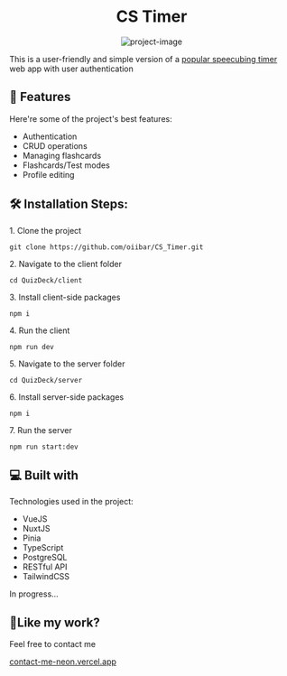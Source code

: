 <h1 align="center" id="title">CS Timer</h1>

<p align="center"><img src="https://socialify.git.ci/oiibar/QuizDeck/image?language=1&name=1&owner=1&pattern=Solid&theme=Light" alt="project-image"></p>

<p id="description">This is a user-friendly and simple version of a <a href="https://cstimer.net/">popular speecubing timer</a> web app with user authentication</p>

<h2>🧐 Features</h2>

Here're some of the project's best features:

- Authentication
- CRUD operations
- Managing flashcards
- Flashcards/Test modes
- Profile editing

<h2>🛠️ Installation Steps:</h2>

<p>1. Clone the project</p>

```
git clone https://github.com/oiibar/CS_Timer.git
```

<p>2. Navigate to the client folder</p>

```
cd QuizDeck/client
```

<p>3. Install client-side packages</p>

```
npm i
```

<p>4. Run the client</p>

```
npm run dev
```

<p>5. Navigate to the server folder</p>

```
cd QuizDeck/server
```

<p>6. Install server-side packages</p>

```
npm i
```

<p>7. Run the server</p>

```
npm run start:dev
```

<h2>💻 Built with</h2>

Technologies used in the project:

- VueJS
- NuxtJS
- Pinia
- TypeScript
- PostgreSQL
- RESTful API
- TailwindCSS

In progress...

<p align="center">

</p>

<h2>💖Like my work?</h2>

Feel free to contact me<p><a href="contact-me-neon.vercel.app">contact-me-neon.vercel.app</a></p>

